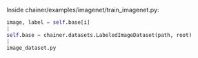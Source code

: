 Inside chainer/examples/imagenet/train_imagenet.py:

```python
image, label = self.base[i] 
|
self.base = chainer.datasets.LabeledImageDataset(path, root) 
|
image_dataset.py
```
